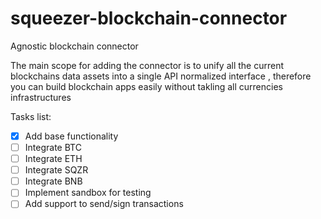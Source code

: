 # squeezer-blockchain-connector
Agnostic blockchain connector

The main scope for adding the connector is to unify all the current blockchains data assets into a single API normalized interface , therefore you can build blockchain apps easily without takling all currencies  infrastructures 

Tasks list:

- [x] Add base functionality
- [ ] Integrate BTC
- [ ] Integrate ETH
- [ ] Integrate SQZR
- [ ] Integrate BNB
- [ ] Implement sandbox for testing
- [ ] Add support to send/sign transactions